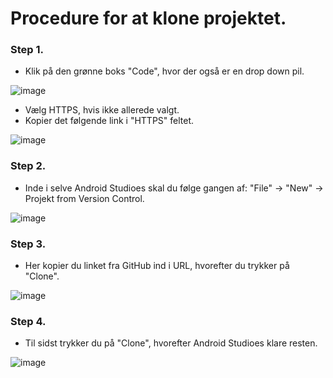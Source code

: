 # Procedure for at klone projektet.


### Step 1.
* Klik på den grønne boks "Code", hvor der også er en drop down pil.

![image](https://user-images.githubusercontent.com/56455491/119619826-ad34d700-be04-11eb-9d66-4d49912771e1.png)

* Vælg HTTPS, hvis ikke allerede valgt.
* Kopier det følgende link i "HTTPS" feltet.

![image](https://user-images.githubusercontent.com/56455491/119619987-d48ba400-be04-11eb-85e4-56ab8673ebd3.png)


### Step 2.
* Inde i selve Android Studioes skal du følge gangen af: "File" -> "New" -> Projekt from Version Control.

![image](https://user-images.githubusercontent.com/56455491/119620136-f422cc80-be04-11eb-905c-28488533992b.png)


### Step 3.
* Her kopier du linket fra GitHub ind i URL, hvorefter du trykker på "Clone".

![image](https://user-images.githubusercontent.com/56455491/119620288-1e748a00-be05-11eb-9296-781c447af496.png)


### Step 4.
* Til sidst trykker du på "Clone", hvorefter Android Studioes klare resten.

![image](https://user-images.githubusercontent.com/56455491/119620995-e6217b80-be05-11eb-889c-d0b6f2168ff3.png)

